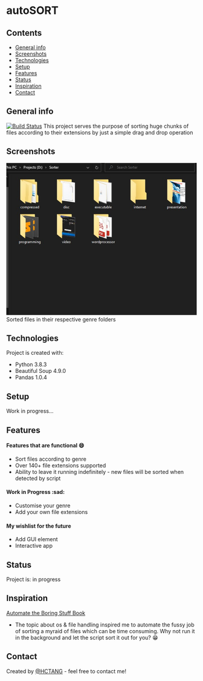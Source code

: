 # autoSORT

## Contents
* [General info](#general-info)
* [Screenshots](#screenshots)
* [Technologies](#technologies)
* [Setup](#setup)
* [Features](#features)
* [Status](#status)
* [Inspiration](#inspiration)
* [Contact](#contact)

## General info
[![Build Status](https://img.shields.io/travis/gitpoint/git-point.svg?style=flat-square)](https://travis-ci.org/gitpoint/git-point)
This project serves the purpose of sorting huge chunks of files according to their extensions by just a simple drag and drop operation

## Screenshots
![ss1](./img/ss1.jpg)
Sorted files in their respective genre folders

## Technologies
Project is created with:
* Python 3.8.3 
* Beautiful Soup 4.9.0 
* Pandas 1.0.4

## Setup
Work in progress...

## Features
#### Features that are functional :smile:
* Sort files according to genre
* Over 140+ file extensions supported
* Ability to leave it running indefinitely - new files will be sorted when detected by script
#### Work in Progress :sad:
* Customise your genre
* Add your own file extensions
#### My wishlist for the future
* Add GUI element
* Interactive app

## Status
Project is: in progress 

## Inspiration 
[Automate the Boring Stuff Book](https://automatetheboringstuff.com/) 
* The topic about os & file handling inspired me to automate the fussy job of sorting a myraid of files which can be time consuming. Why not run it in the background and let the script sort it out for you? :grin:

## Contact
Created by [@HCTANG](thchong28@gmail.com) - feel free to contact me!